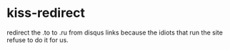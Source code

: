 # kiss-redirect
redirect the .to to .ru from disqus links because the idiots that run the site refuse to do it for us.
